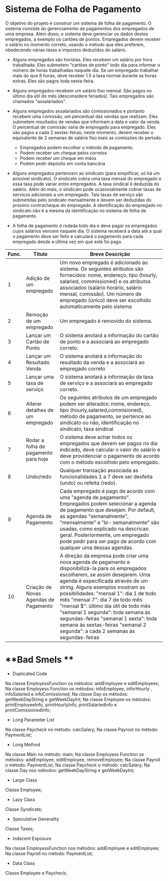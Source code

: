 # **Sistema de Folha de Pagamento**

O objetivo do projeto é construir um sistema de folha de pagamento. O sistema consiste do
gerenciamento de pagamentos dos empregados de uma empresa. Além disso, o sistema deve
gerenciar os dados destes empregados, a exemplo os cartões de pontos. Empregados devem receber
o salário no momento correto, usando o método que eles preferem, obedecendo várias taxas e
impostos deduzidos do salário.

* Alguns empregados são horistas. Eles recebem um salário por hora trabalhada. Eles
submetem "cartões de ponto" todo dia para informar o número de horas trabalhadas naquele
dia. Se um empregado trabalhar mais do que 8 horas, deve receber 1.5 a taxa normal
durante as horas extras. Eles são pagos toda sexta-feira. 

* Alguns empregados recebem um salário fixo mensal. São pagos no último dia útil do mês
(desconsidere feriados). Tais empregados são chamados "assalariados". 

* Alguns empregados assalariados são comissionados e portanto recebem uma comissão, um
percentual das vendas que realizam. Eles submetem resultados de vendas que informam a
data e valor da venda. O percentual de comissão varia de empregado para empregado. Eles
são pagos a cada 2 sextas-feiras; neste momento, devem receber o equivalente de 2 semanas
de salário fixo mais as comissões do período. 
   - Empregados podem escolher o método de pagamento.
   - Podem receber um cheque pelos correios 
   - Podem receber um cheque em mãos 
   - Podem pedir depósito em conta bancária 

* Alguns empregados pertencem ao sindicato (para simplificar, só há um possível sindicato).
O sindicato cobra uma taxa mensal do empregado e essa taxa pode variar entre
empregados. A taxa sindical é deduzida do salário. Além do mais, o sindicato pode
ocasionalmente cobrar taxas de serviços adicionais a um empregado. Tais taxas de serviço
são submetidas pelo sindicato mensalmente e devem ser deduzidas do próximo
contracheque do empregado. A identificação do empregado no sindicato não é a mesma da
identificação no sistema de folha de pagamento.

* A folha de pagamento é rodada todo dia e deve pagar os empregados cujos salários vencem
naquele dia. O sistema receberá a data até a qual o pagamento deve ser feito e calculará o
pagamento para cada empregado desde a última vez em que este foi pago.

| **Func.** | **Título** | **Breve Descrição** |
|-----------|------------|---------------------|
| 1 | Adição de um empregado | Um novo empregado é adicionado ao sistema. Os seguintes atributos são fornecidos: nome, endereço, tipo (hourly, salaried, commissioned) e os atributos associados (salário horário, salário mensal, comissão). Um número de empregado (único) deve ser escolhido automaticamente pelo sistema |
| 2 | Remoção de um empregado | Um empregado é removido do sistema. |
| 3 | Lançar um Cartão de Ponto | O sistema anotará a informação do cartão de ponto e a associará ao empregado correto.|
| 4 | Lançar um Resultado Venda | O sistema anotará a informação do resultado da venda e a associará ao empregado correto |
| 5 | Lançar uma taxa de serviço | O sistema anotará a informação da taxa de serviço e a associará ao empregado correto. |
| 6 | Alterar detalhes de um empregado | Os seguintes atributos de um empregado podem ser alterados: nome, endereço, tipo (hourly,salaried,commisioned), método de pagamento, se pertence ao sindicato ou não, identificação no sindicato, taxa sindical|
| 7 | Rodar a folha de pagamento para hoje | O sistema deve achar todos os empregados que devem ser pagos no dia indicado, deve calcular o valor do salário e deve providenciar o pagamento de acordo com o método escolhido pelo empregado. |
| 8 | Undo/redo | Qualquer transação associada as funcionalidades 1 a 7 deve ser desfeita (undo) ou refeita (redo). |
| 9 | Agenda de Pagamento | Cada empregado é pago de acordo com uma "agenda de pagamento". Empregados podem selecionar a agenda de pagamento que desejam. Por default, as agendas "semanalmente", "mensalmente" e "bi- semanalmente" são usadas, como explicado na descricao geral. Posteriormente, um empregado pode pedir para ser pago de acordo com qualquer uma dessas agendas.|
| 10 | Criação de Novas Agendas de Pagamento | A direção da empresa pode criar uma nova agenda de pagamento e disponibilizá-la para os empregados escolherem, se assim desejarem. Uma agenda é especificada através de um string. Alguns exemplos mostram as possibilidades: "mensal 1": dia 1 de todo mês "mensal 7": dia 7 de todo mês "mensal $": último dia útil de todo mês "semanal 1 segunda": toda semana às segundas-feiras "semanal 1 sexta": toda semana às sextas-feiras "semanal 2 segunda": a cada 2 semanas às segundas-feiras |

# **Bad Smels **

*  Duplicated Code

Na classe EmployessFunction os métodos: addEmployee e editEmployees;
Na classe Employess Function os métodos: infoEmployee, inforHourly , infoSalaried e infoComissioned;
Na classe Day os métodos: getWeekDayString e getWeekDayInt;
Na classe Employee os métodos: printEmployeeInfo, printHourlyInfo, printSalariedInfo e printComissionedInfo;

*  Long Parameter List

Na classe Paycheck no método: calcSalary;
Na classe Payrool no método: PaymentList;

* Long Method

Na classe Main no método: main;
Na classe Employess Function os métodos: addEmployee, editEmployee, removeEmployee;
Na classe Payroll o método: PaymentList;
Na classe Paycheck o método: calcSalary;
Na classe Day nos métodos: getWeekDayString e getWeekDayInt;

*  Large Class

Classe Employee;

*  Lazy Class

Classe Syndicate;

* Speculative Generality

Classe Taxes;

* Indecent Exposure

Na classe EmployessFunction nos métodos: addEmployee e editEmployee;
Na classe Payroll no método: PaymentList;

* Data Class

Classe Employee e  Paycheck;


